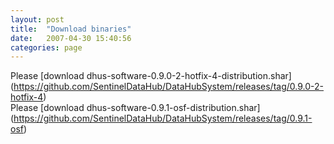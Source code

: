 ```yaml
---
layout: post
title:  "Download binaries"
date:   2007-04-30 15:40:56
categories: page
---
```


Please [download dhus-software-0.9.0-2-hotfix-4-distribution.shar] (https://github.com/SentinelDataHub/DataHubSystem/releases/tag/0.9.0-2-hotfix-4)    
Please [download dhus-software-0.9.1-osf-distribution.shar] (https://github.com/SentinelDataHub/DataHubSystem/releases/tag/0.9.1-osf)
